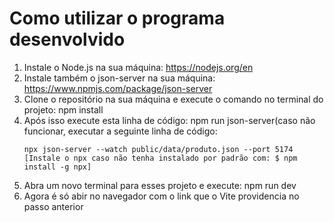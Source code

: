 # Como utilizar o programa desenvolvido

1. Instale o Node.js na sua máquina: https://nodejs.org/en
2. Instale também o json-server na sua máquina: https://www.npmjs.com/package/json-server
3. Clone o repositório na sua máquina e execute o comando no terminal do projeto: npm install
4. Após isso execute esta linha de código: npm run json-server(caso não funcionar, executar a seguinte linha de código:
   ```
   npx json-server --watch public/data/produto.json --port 5174
   [Instale o npx caso não tenha instalado por padrão com: $ npm install -g npx]
   ```
6. Abra um novo terminal para esses projeto e execute: npm run dev
7. Agora é só abir no navegador com o link que o Vite providencia no passo anterior